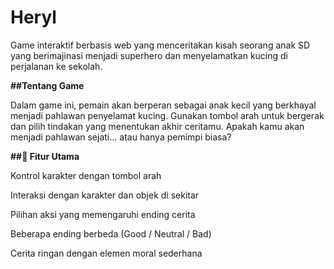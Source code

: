 # Heryl
Game interaktif berbasis web yang menceritakan kisah seorang anak SD yang berimajinasi menjadi superhero dan menyelamatkan kucing di perjalanan ke sekolah.

**##Tentang Game**

Dalam game ini, pemain akan berperan sebagai anak kecil yang berkhayal menjadi pahlawan penyelamat kucing.
Gunakan tombol arah untuk bergerak dan pilih tindakan yang menentukan akhir ceritamu.
Apakah kamu akan menjadi pahlawan sejati… atau hanya pemimpi biasa?

**##🚀 Fitur Utama**

Kontrol karakter dengan tombol arah

Interaksi dengan karakter dan objek di sekitar

Pilihan aksi yang memengaruhi ending cerita

Beberapa ending berbeda (Good / Neutral / Bad)

Cerita ringan dengan elemen moral sederhana
